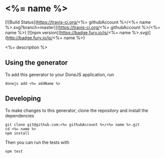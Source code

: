 # <%= name %>

[![Build Status](https://travis-ci.org/<%= githubAccount %>/<%= name %>.svg?branch=master)](https://travis-ci.org/<%= githubAccount %>/<%= name %>)
[![npm version](https://badge.fury.io/js/<%= name %>.svg)](http://badge.fury.io/js/<%= name %>)

<%= description %>

## Using the generator

To add this generator to your DoneJS application, run

```
donejs add <%= addName %>
```

## Developing

To make changes to this generator, clone the repository and install the dependencies

```
git clone git@github.com:<%= githubAccount %>/<%= name %>.git
cd <%= name %>
npm install
```

Then you can run the tests with

```
npm test
```
